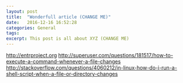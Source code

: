 ```yaml
---
layout: post
title:  "Wonderfull article (CHANGE ME)"
date:   2016-12-16 16:52:28
categories: General
tags:
excerpt: This post is all about XYZ (CHANGE ME)
---
```




http://entrproject.org
http://superuser.com/questions/181517/how-to-execute-a-command-whenever-a-file-changes
http://stackoverflow.com/questions/4060212/in-linux-how-do-i-run-a-shell-script-when-a-file-or-directory-changes
